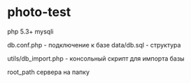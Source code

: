 photo-test
==========

php 5.3+ mysqli 

db.conf.php - подключение к базе
data/db.sql - структура

utils/db_import.php - консольный скрипт для импорта базы

root_path сервера на папку